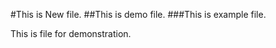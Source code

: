 #This is New file.
##This is demo file.
###This is example file.



This is file for demonstration.
